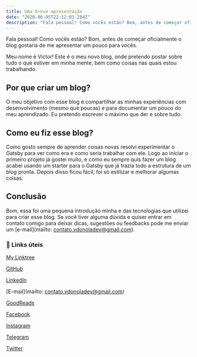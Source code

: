 ```yaml
---
title: Uma breve apresentação
date: "2020-06-05T22:12:03.284Z"
description: "Fala pessoal! Como vocês estão? Bom, antes de começar oficialmente o blog gostaria de me apresentar um pouco para vocês."
---
```


Fala pessoal! Como vocês estão? Bom, antes de começar oficialmente o blog gostaria de me apresentar um pouco para vocês.

Meu nome é Víctor! Este é o meu novo blog, onde pretendo postar sobre tudo o que estiver em minha mente, bem como coisas nas quais estou trabalhando.

## Por que criar um blog?

O meu objetivo com esse blog é compartilhar as minhas experiências com desenvolvimento (mesmo que poucas) e para documentar um pouco do meu aprendizado. Eu pretendo escrever o máximo que der e sobre tudo.

## Como eu fiz esse blog?

Como gosto sempre de aprender coisas novas resolvi experimentar o Gatsby para ver como era e como seria trabalhar com ele. Logo ao iniciar o primeiro projeto já gostei muito, e como eu sempre quis fazer um blog acabei usando um starter para o Gatsby que já trazia todo a estrutura de um blog pronta. Depois disso ficou fácil, foi só estilizar e melhorar algumas coisas.

## Conclusão

Bom, essa foi uma pequena introdução minha e das tecnologias que utilizei para criar esse blog. Se você tiver alguma dúvida e quiser entrar em contato comigo para deixar dicas, sugestões ou feedbacks pode me enviar um [e-mail](mailto: contato.vdonoladev@gmail.com).

### 🔗 Links úteis

[My Linktree]([https://vdonoladev.github.io/my-linktree/](https://vdonoladev.github.io/my-linktree/))

[GitHub]([https://github.com/vdonoladev/](https://github.com/vdonoladev))

[LinkedIn]([https://www.linkedin.com/in/vdonoladev/](https://www.linkedin.com/in/vdonoladev/))

[E-mail](mailto: contato.vdonoladev@gmail.com)

[GoodReads]([https://www.goodreads.com/vdonoladev](https://www.goodreads.com/vdonoladev))

[Facebook]([https://www.facebook.com/vdonoladev](https://www.facebook.com/vdonoladev))

[Instagram]([https://www.instagram.com/vdonoladev/](https://www.instagram.com/vdonoladev/))

[Telegram]([https://t.me/vdonoladev](https://t.me/vdonoladev))

[Twitter]([https://twitter.com/vdonoladev](https://twitter.com/vdonoladev))